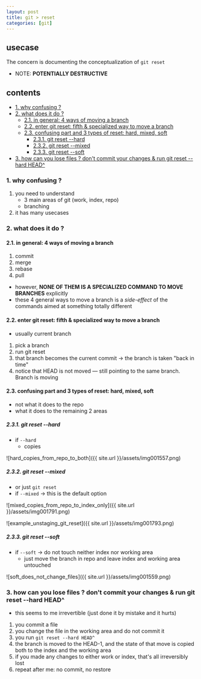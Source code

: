 ```yaml
---
layout: post
title: git > reset
categories: [git]
---
```

## usecase
The concern is documenting the conceptualization of `git reset`

* NOTE: **POTENTIALLY DESTRUCTIVE**

## contents
<!-- TOC -->

- [1. why confusing ?](#1-why-confusing-)
- [2. what does it do ?](#2-what-does-it-do-)
    - [2.1. in general: 4 ways of moving a branch](#21-in-general-4-ways-of-moving-a-branch)
    - [2.2. enter git reset: fifth & specialized way to move a branch](#22-enter-git-reset-fifth--specialized-way-to-move-a-branch)
    - [2.3. confusing part and 3 types of reset: hard, mixed, soft](#23-confusing-part-and-3-types-of-reset-hard-mixed-soft)
        - [2.3.1. git reset --hard](#231-git-reset---hard)
        - [2.3.2. git reset --mixed](#232-git-reset---mixed)
        - [2.3.3. git reset --soft](#233-git-reset---soft)
- [3. how can you lose files ? don't commit your changes & run git reset --hard HEAD^](#3-how-can-you-lose-files--dont-commit-your-changes--run-git-reset---hard-head^)

<!-- /TOC -->

### 1. why confusing ?
1. you need to understand
    * 3 main areas of git (work, index, repo)
    * branching
2. it has many usecases

### 2. what does it do ?
#### 2.1. in general: 4 ways of moving a branch
1. commit
2. merge
3. rebase  
4. pull

* however, **NONE OF THEM IS A SPECIALIZED COMMAND TO MOVE BRANCHES** explicitly
* these 4 general ways to move a branch is a _side-effect_ of the commands aimed at something totally different

#### 2.2. enter git reset: fifth & specialized way to move a branch
* usually current branch

1. pick a branch
2. run git reset
3. that branch becomes the current commit → the branch is taken "back in time"
4. notice that HEAD is not moved — still pointing to the same branch. Branch is moving

#### 2.3. confusing part and 3 types of reset: hard, mixed, soft
* not what it does to the repo
* what it does to the remaining 2 areas

##### 2.3.1. git reset --hard
* if `--hard`
    * copies 

![hard_copies_from_repo_to_both]({{ site.url }}/assets/img001557.png)

##### 2.3.2. git reset --mixed
* or just `git reset`
* if `--mixed` → this is the default option 

![mixed_copies_from_repo_to_index_only]({{ site.url }}/assets/img001791.png)

![example_unstaging_git_reset]({{ site.url }}/assets/img001793.png)

##### 2.3.3. git reset --soft
* if `--soft` → do not touch neither index nor working area
    * just move the branch in repo and leave index and working area untouched

![soft_does_not_change_files]({{ site.url }}/assets/img001559.png)

### 3. how can you lose files ? don't commit your changes & run git reset --hard HEAD^ 
* this seems to me irrevertible (just done it by mistake and it hurts)

1. you commit a file
2. you change the file in the working area and do not commit it
3. you run `git reset --hard HEAD^` 
4. the branch is moved to the HEAD-1, and the state of that move is copied both to the index and the working area
5. if you made any changes to either work or index, that's all irreversibly lost 
6. repeat after me: no commit, no restore
